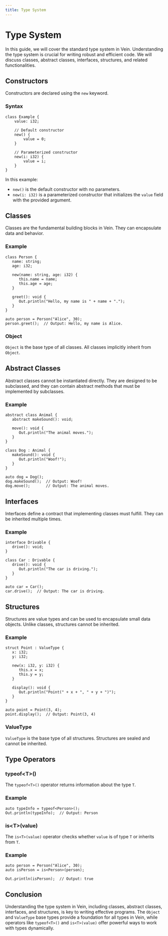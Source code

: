 ```yaml
---
title: Type System
---
```


# Type System

In this guide, we will cover the standard type system in Vein. Understanding the type system is crucial for writing robust and efficient code. We will discuss classes, abstract classes, interfaces, structures, and related functionalities.


## Constructors

Constructors are declared using the `new` keyword.

### Syntax

```vein
class Example {
    value: i32;

    // Default constructor
    new() {
        value = 0;
    }

    // Parameterized constructor
    new(i: i32) {
        value = i;
    }
}
```

In this example:
- `new()` is the default constructor with no parameters.
- `new(i: i32)` is a parameterized constructor that initializes the `value` field with the provided argument.

## Classes

Classes are the fundamental building blocks in Vein. They can encapsulate data and behavior.

### Example

```vein
class Person {
   name: string;
   age: i32;

   new(name: string, age: i32) {
      this.name = name;
      this.age = age;
   }

   greet(): void {
      Out.println("Hello, my name is " + name + ".");
   }
}

auto person = Person("Alice", 30);
person.greet();  // Output: Hello, my name is Alice.
```

### Object

`Object` is the base type of all classes. All classes implicitly inherit from `Object`.

## Abstract Classes

Abstract classes cannot be instantiated directly. They are designed to be subclassed, and they can contain abstract methods that must be implemented by subclasses.

### Example

```vein
abstract class Animal {
   abstract makeSound(): void;

   move(): void {
      Out.println("The animal moves.");
   }
}

class Dog : Animal {
   makeSound(): void {
      Out.println("Woof!");
   }
}

auto dog = Dog();
dog.makeSound();  // Output: Woof!
dog.move();       // Output: The animal moves.
```

## Interfaces <Badge type="warning" text="experimental" /> <Badge type="danger" text="Currently interface feature has been disabled" />

Interfaces define a contract that implementing classes must fulfill. They can be inherited multiple times.

### Example

```vein
interface Drivable {
   drive(): void;
}

class Car : Drivable {
   drive(): void {
      Out.println("The car is driving.");
   }
}

auto car = Car();
car.drive();  // Output: The car is driving.
```

## Structures

Structures are value types and can be used to encapsulate small data objects. Unlike classes, structures cannot be inherited.

### Example

```vein
struct Point : ValueType {
   x: i32;
   y: i32;
   
   new(x: i32, y: i32) {
      this.x = x;
      this.y = y;
   }

   display(): void {
      Out.println("Point(" + x + ", " + y + ")");
   }
}

auto point = Point(3, 4);
point.display();  // Output: Point(3, 4)
```

### ValueType

`ValueType` is the base type of all structures. Structures are sealed and cannot be inherited.

## Type Operators

### typeof\<T\>()

The `typeof<T>()` operator returns information about the type `T`.

### Example

```vein
auto typeInfo = typeof<Person>();
Out.println(typeInfo);  // Output: Person
```

### is\<T\>(value)

The `is<T>(value)` operator checks whether `value` is of type `T` or inherits from `T`.

### Example

```vein
auto person = Person("Alice", 30);
auto isPerson = is<Person>(person);

Out.println(isPerson);  // Output: true
```

## Conclusion

Understanding the type system in Vein, including classes, abstract classes, interfaces, and structures, is key to writing effective programs. The `Object` and `ValueType` base types provide a foundation for all types in Vein, while operators like `typeof<T>()` and `is<T>(value)` offer powerful ways to work with types dynamically.